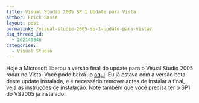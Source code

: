 ```yaml
---
title: Visual Studio 2005 SP 1 Update para Vista
author: Erick Sasse
layout: post
permalink: /visual-studio-2005-sp-1-update-para-vista/
dsq_thread_id:
  - 262149846
categories:
  - Visual Studio
---
```

Hoje a Microsoft liberou a versão final do update para o Visual Studio 2005 rodar no Vista. Você pode baixá-lo [aqui][1]. Eu já estava com a versão beta deste update instalada, e é necessário remover antes de instalar a final, veja as instruções de instalação. Note também que você precisa ter o SP1 do VS2005 já instalado.

 [1]: http://www.microsoft.com/downloads/details.aspx?familyid=90e2942d-3ad1-4873-a2ee-4acc0aace5b6&#038;displaylang=en&#038;tm